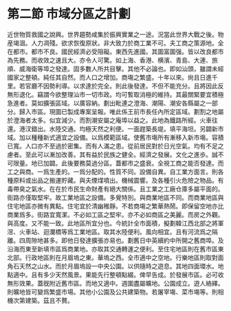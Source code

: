# 第二節    市域分區之計劃

近世物質救國之說興。世界趨勢咸集於振興實業之一途。況當此世界大戰之後。物産竭涸。人力凋殘。欲求恢復原狀。非大致力於商工業不可。夫工商之策源地。全在都市。都市不良。國民經濟必受阻礙。東西先進國。其圖富圖强。皆以改良都市為先務。而收效之速且大。亦令人可驚。如上海、香港、横濱、青島、大連、旅順、威海衛等埠之發達。固多數人所共目擊。其他不必論也。即如汕頭，雖謂未經國家之整頓。純任其自然。而人口之增加。商塲之繁盛。十年以來。尙且日進千里。若官廳不因勢利導。以求達於完全。則此後發達。不但不能充分。且將因此反無形退化。竊謂今欲整理汕市一切市政。均可暫取消極的維持。其最關緊要宜積極急進者。莫如擴張區域。以廣容納。劃出毗連之澄海、潮陽、潮安各縣屬之一部分。歸入市區。現圖已製成專案呈報。唯此係王前市長任內所定區域。劃割之地屬於澄海者太多。似宜減少。而割潮安屬之庵埠以益之。此地為鐵路所經。火車往還。港汊錯出。水陸交通。均極天然之利便。一面趕築長堤。填平海坦。另闢新市域。加以種種新式適宜之設備。以爲模範區域。使舊市塲所有漸移入新市塲。容積已寬。人口亦不至過於密集。而有人滿之患。從前居民對於日光空氣。均有不足之慮者。至此可以漸加改善。其有益於民族之健全。經濟之發展。文化之進歩。誠不可限量。地已加闢。此後要務莫過分區。蓋都市之盛衰。全視工商之能否發達。而工之與商。一爲生產的。一爲分配的。性質不同。設備自異。自工業方面言。則各種原料或出品之搬運貯藏。與夫煙煤噴出。機械震響。及各種引火危險之物品。有毒帶臭之氣水。在在於市民生命財產有絕大關係。且工業之工廠仓庫多屬平面的。街路亦僅取堅牢。故工業地區之設備。多覺特別。與商業地區不同。而商業地區與住宅地區亦微有異點。住宅宜於清幽稚靜。不若商塲之繁華熱鬧。即保留空地亦比商業爲多。街路宜寬潔。不必如工區之堅牢。亦不必如商區之美麗。而房之外觀。與高度。又不能一致。此地區所宜分也。今統計全市面積，擬劃韓江西北部之將軍滘、火車站、迴瀾橋等爲工業地區。取其水陸便利。風向相宜。且有河流爲之隔離。四周隙地甚多。即他日發達擴張亦易也。劃舊日中英續約中所開之舊商埠。及沿海而東至新填市區爲商業地。亦取其交通轉運之便利。至住宅地區則在舊市區東北部。行政地區則在月眉塢之東。華塢之西。全市適中之空地。行樂地區則取對面角石天然之山水。而於月眉塢設一中央公園。以供隨時之遊息。其地四面環水。地點適中。且有多少天然風景。果能先行整頓點綴。俾早告成。於發展市區。必可收無形效果。蓋旣附近舊市區。而地又適中。週圍盡屬曠地。公園成立。遊人絡繹。則曠地皆可變爲繁盛市場。其他小公園及公共建築物。若屠宰塲、菜市塲等。則相機次第建築。茲且不贅。
